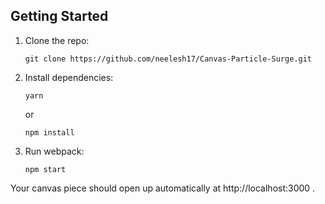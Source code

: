## Getting Started

1.  Clone the repo:

        git clone https://github.com/neelesh17/Canvas-Particle-Surge.git

2.  Install dependencies:

        yarn

    or

        npm install

3.  Run webpack:

        npm start

Your canvas piece should open up automatically at http://localhost:3000 .
